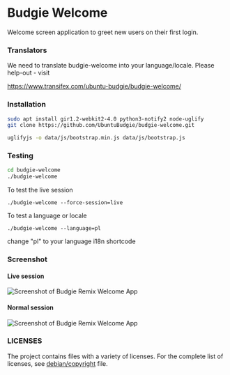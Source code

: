 Budgie Welcome
==============

Welcome screen application to greet new users on their first login.

### Translators

We need to translate budgie-welcome into your language/locale.  Please
help-out - visit

https://www.transifex.com/ubuntu-budgie/budgie-welcome/

### Installation

```sh
sudo apt install gir1.2-webkit2-4.0 python3-notify2 node-uglify
git clone https://github.com/UbuntuBudgie/budgie-welcome.git

uglifyjs -o data/js/bootstrap.min.js data/js/bootstrap.js
```

### Testing

```sh
cd budgie-welcome
./budgie-welcome
```

To test the live session

    ./budgie-welcome --force-session=live
    
To test a language or locale

    ./budgie-welcome --language=pl
    
change "pl" to your language i18n shortcode

### Screenshot
#### Live session
![Screenshot of Budgie Remix Welcome App](https://raw.githubusercontent.com/budgie-remix/budgie-welcome/master/screenshot-live-session.png)

#### Normal session
![Screenshot of Budgie Remix Welcome App](https://raw.githubusercontent.com/budgie-remix/budgie-welcome/master/screenshot-normal-session.png)

### LICENSES
  The project contains files with a variety of licenses.
  For the complete list of licenses, see [debian/copyright](https://github.com/budgie-remix/budgie-welcome/blob/master/debian/copyright) file.
